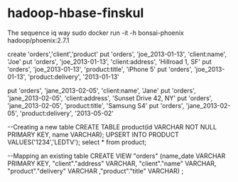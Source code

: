 # hadoop-hbase-finskul

The sequence iq way
sudo docker run -it -h bonsai-phoenix hadoop/phoenix:2.7.1


create 'orders','client','product'
put 'orders', 'joe_2013-01-13', 'client:name', 'Joe'
put 'orders', 'joe_2013-01-13', 'client:address', 'Hillroad 1, SF'
put 'orders', 'joe_2013-01-13', 'product:title', 'iPhone 5'
put 'orders', 'joe_2013-01-13', 'product:delivery', '2013-01-13'

put 'orders', 'jane_2013-02-05', 'client:name', 'Jane'
put 'orders', 'jane_2013-02-05', 'client:address', 'Sunset Drive 42, NY'
put 'orders', 'jane_2013-02-05', 'product:title', 'Samsung S4'
put 'orders', 'jane_2013-02-05', 'product:delivery', '2013-05-02'

--Creating a new table
 CREATE TABLE product(id VARCHAR NOT NULL PRIMARY KEY, name VARCHAR);
 UPSERT INTO PRODUCT VALUES('1234','LEDTV');
 select * from product;

--Mapping an existing table
 CREATE VIEW "orders" (name_date VARCHAR PRIMARY KEY, "client"."address" VARCHAR, "client"."name" VARCHAR, "product"."delivery" VARCHAR ,"product"."title" VARCHAR) ;

